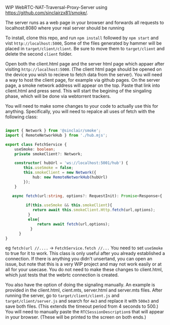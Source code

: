 WIP WebRTC-NAT-Traversal-Proxy-Server using https://github.com/sinclairzx81/smoke/. 

The server runs as a web page in your browser and forwards all requests to localhost:8080 where your real server should be running

To install, clone this repo, and run `npm install` followed by `npm start` and vist `http://localhost:5000`, Some of the files generated by hammer will be placed in `target/client/client`. Be sure to move them to `target/client` and delete the second `client` folder. 

Open both the client.html page and the server html page which appaer after visiting `http://localhost:5000`. (The client html page should be opened on the device you wish to recieve to fetch data from the server). You will need a way to host the client page, for example via github pages. On the server page, a smoke network address will appear on the top. Paste that link into client.html and press send. This will start the begining of the singaling phase, which will be done via webtorrent trackers.

You will need to make some changes to your code to actually use this for anything. Specifically, you will need to repalce all uses of fetch with the following class:

```ts

import { Network } from '@sinclair/smoke';
import { RemoteNetworkHub } from './hub.mjs';

export class FetchService {
    useSmoke: boolean;
    private smokeClient?: Network;

    constructor( hubUrl = 'ws://localhost:5001/hub') {
        this.useSmoke = false;
        this.smokeClient = new Network({ 
            hub: new RemoteNetworkHub(hubUrl) 
        });
    }

   async fetch(url:string, options?: RequestInit): Promise<Response>{
        
         if(this.useSmoke && this.smokeClient){
            return await this.smokeClient.Http.fetch(url,options);
          }
          else{
              return await fetch(url,options);
           }
      }
}

```

eg `fetch(url //....` -> `FetchService.fetch //...` You need to set `useSmoke` to true for it to work. This class is only useful after you already established a connection. If there is anything you didn't unsertand, you can open an issue, but note that this is a very WIP project and may not work easily or at all for your usecase. You do not need to make these changes to client.html, which just tests that the webrtc connection is created.

You also have the option of doing the signaling manually. An example is provided in the client.html, cient.mts, server.html and server.mts files. After running the server, go to `target/client/client.js` and `target/client/server.js` and search for `4e3` and replace it with `500e3` and save both files. (This extends the timeout period from 4 seconds to 500.) You will need to manually paste the `RTCSessionDescription`s that will appear in your browser. (These will be printed to the screen on both ends.)
